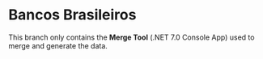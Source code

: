 # Bancos Brasileiros

This branch only contains the **Merge Tool** (.NET 7.0 Console App) used to merge and generate the data.
